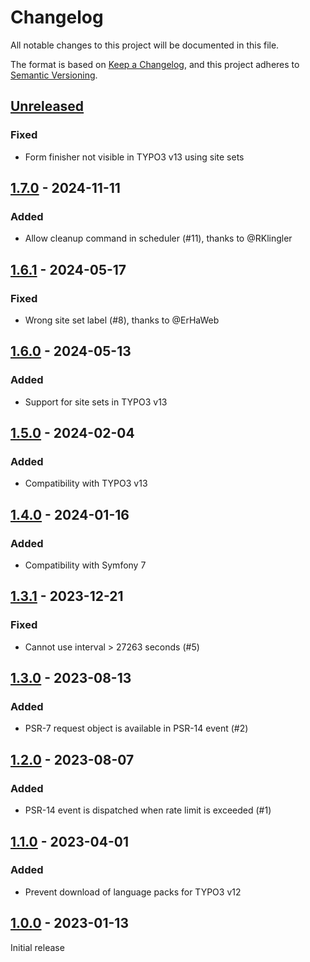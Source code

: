 # Changelog
All notable changes to this project will be documented in this file.

The format is based on [Keep a Changelog](https://keepachangelog.com/en/1.0.0/),
and this project adheres to [Semantic Versioning](https://semver.org/spec/v2.0.0.html).

## [Unreleased]

### Fixed
- Form finisher not visible in TYPO3 v13 using site sets

## [1.7.0] - 2024-11-11

### Added
- Allow cleanup command in scheduler (#11), thanks to @RKlingler

## [1.6.1] - 2024-05-17

### Fixed
- Wrong site set label (#8), thanks to @ErHaWeb

## [1.6.0] - 2024-05-13

### Added
- Support for site sets in TYPO3 v13

## [1.5.0] - 2024-02-04

### Added
- Compatibility with TYPO3 v13

## [1.4.0] - 2024-01-16

### Added
- Compatibility with Symfony 7

## [1.3.1] - 2023-12-21

### Fixed
- Cannot use interval > 27263 seconds (#5)

## [1.3.0] - 2023-08-13

### Added
- PSR-7 request object is available in PSR-14 event (#2)

## [1.2.0] - 2023-08-07

### Added
- PSR-14 event is dispatched when rate limit is exceeded (#1)

## [1.1.0] - 2023-04-01

### Added
- Prevent download of language packs for TYPO3 v12

## [1.0.0] - 2023-01-13

Initial release

[Unreleased]: https://github.com/brotkrueml/typo3-form-rate-limit/compare/v1.7.0...HEAD
[1.7.0]: https://github.com/brotkrueml/typo3-form-rate-limit/compare/v1.6.1...v1.7.0
[1.6.1]: https://github.com/brotkrueml/typo3-form-rate-limit/compare/v1.6.0...v1.6.1
[1.6.0]: https://github.com/brotkrueml/typo3-form-rate-limit/compare/v1.5.0...v1.6.0
[1.5.0]: https://github.com/brotkrueml/typo3-form-rate-limit/compare/v1.4.0...v1.5.0
[1.4.0]: https://github.com/brotkrueml/typo3-form-rate-limit/compare/v1.3.1...v1.4.0
[1.3.1]: https://github.com/brotkrueml/typo3-form-rate-limit/compare/v1.3.0...v1.3.1
[1.3.0]: https://github.com/brotkrueml/typo3-form-rate-limit/compare/v1.2.0...v1.3.0
[1.2.0]: https://github.com/brotkrueml/typo3-form-rate-limit/compare/v1.1.0...v1.2.0
[1.1.0]: https://github.com/brotkrueml/typo3-form-rate-limit/compare/v1.0.0...v1.1.0
[1.0.0]: https://github.com/brotkrueml/typo3-form-rate-limit/releases/tag/v1.0.0
